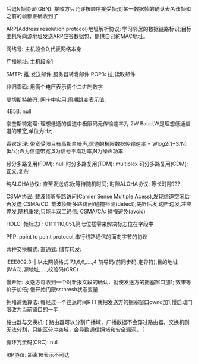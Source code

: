 后退N帧协议(GBN): 接收方只允许按顺序接受帧;对某一数据帧的确认表名该帧和之前的帧都正确收到了

ARP(Address resolution protocol)地址解析协议: 学习邻居的数据链路标识;目标主机将向源地址发送ARP应答数据包，提供自己的MAC地址。

网络号: 主机段全0,代表网络本身

广播地址: 主机段全1

SMTP: 推;发送邮件,服务器转发邮件
POP3: 拉;读取邮件

非归零码: 用俩个电压表示俩个二进制数字

曼切斯特编码: 网卡中实用,周期跳变表示值;

4B5B: null

奈奎斯特定理: 理想低通的信道中极限码元传输速率为 2W Baud,W是理想低通信道的带宽,单位为Hz;

香农定理: 带宽受限且有高斯白噪声,信道的极限数据传输速率 = Wlog2(1+S/N)(b/s);W为信道带宽,S为信号平均功率,N为噪声功率

频分多路复用(FDM): null
时分多路复用(TDM): multiplex
码分多路复用(CDM): 正交,复杂

纯ALOHA协议: 直至发送成功;等待随机时间;
时隙ALOHA协议: 等长时隙???

CSMA协议: 载波侦听多路访问(Carrier Sense Multiple Acess),发现信道空闲后再发送
CSMA/CD: 载波侦听多路访问/碰撞检测(detect);先听后发,边听边发,冲突停发,随机重发;只能半双工通信;
CSMA/CA: 碰撞避免(avoid)

HDLC:
    帧标志F: 01111110,051,第七位插零来解决标志位在字段中

PPP: point to point protocol,串行线路通信的面向字节的协议

两种交换模式:
    直通式:
    储存转发:

IEEE802.3: |
    以太网帧格式
    7,1,6,6,....,4
    前导码(前同步码,定界符),目的地址(MAC),源地址,....,校验码(CRC)

慢开始: 发送方每收到一个对新报文段的确认，就使发送方的拥塞窗口加1; 效果等价于加倍; 慢开始门限ssthresh状态变量

拥堵避免算法: 每经过一个往返时间RTT就把发送方的拥塞窗口cwnd加1;慢启动门限改为当前窗口的一半


路由器与交换机: [
    路由器可以分割广播域，广播数据不会穿过路由器，交换机则无法分割，只能区分冲突域，会导致通信拥堵和安全漏洞。
]

循环冗余码(CRC): null

RIP协议: 距离16表示不可达